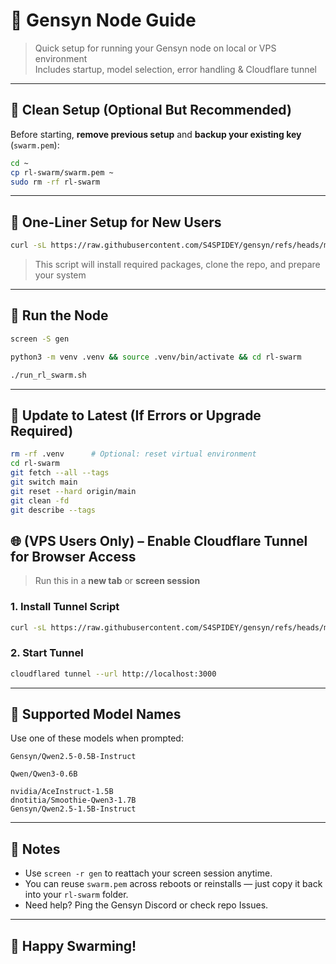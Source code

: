 # 🧠 Gensyn Node Guide

> Quick setup for running your Gensyn node on local or VPS environment  
> Includes startup, model selection, error handling & Cloudflare tunnel

---

## 🔁 Clean Setup (Optional But Recommended)

Before starting, **remove previous setup** and **backup your existing key** (`swarm.pem`):

```bash
cd ~
cp rl-swarm/swarm.pem ~
sudo rm -rf rl-swarm
```

---

## 🚀 One-Liner Setup for New Users

```bash
curl -sL https://raw.githubusercontent.com/S4SPIDEY/gensyn/refs/heads/main/gistfile1.txt | bash
```

> This script will install required packages, clone the repo, and prepare your system

---

## 🧾 Run the Node

```bash
screen -S gen
```

```bash
python3 -m venv .venv && source .venv/bin/activate && cd rl-swarm
```

```bash
./run_rl_swarm.sh
```

---

## 🔄 Update to Latest (If Errors or Upgrade Required)

```bash
rm -rf .venv      # Optional: reset virtual environment
cd rl-swarm
git fetch --all --tags
git switch main
git reset --hard origin/main
git clean -fd
git describe --tags
```

## 🌐 (VPS Users Only) – Enable Cloudflare Tunnel for Browser Access

> Run this in a **new tab** or **screen session**

### 1. Install Tunnel Script

```bash
curl -sL https://raw.githubusercontent.com/S4SPIDEY/gensyn/refs/heads/main/install-firewall-cloudflared.sh | bash
```

### 2. Start Tunnel

```bash
cloudflared tunnel --url http://localhost:3000
```

---

## 🧠 Supported Model Names

Use one of these models when prompted:

```
Gensyn/Qwen2.5-0.5B-Instruct
```
```
Qwen/Qwen3-0.6B
```
```
nvidia/AceInstruct-1.5B
dnotitia/Smoothie-Qwen3-1.7B
Gensyn/Qwen2.5-1.5B-Instruct
```

---

## 📝 Notes

- Use `screen -r gen` to reattach your screen session anytime.
- You can reuse `swarm.pem` across reboots or reinstalls — just copy it back into your `rl-swarm` folder.
- Need help? Ping the Gensyn Discord or check repo Issues.

---

## 🙌 Happy Swarming!
